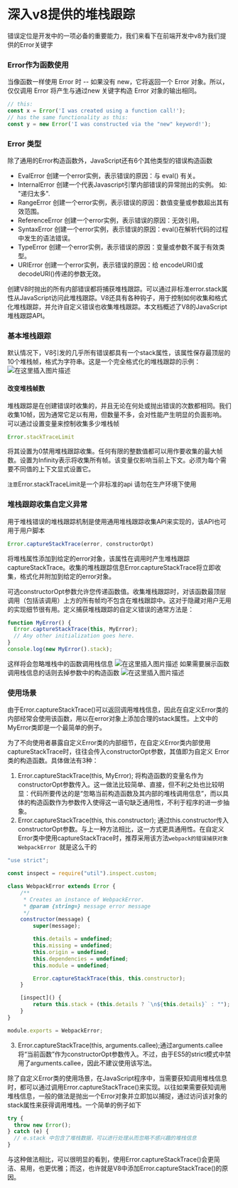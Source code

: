 # 深入v8提供的堆栈跟踪

错误定位是开发中的一项必备的重要能力，我们来看下在前端开发中v8为我们提供的Error关键字

### Error作为函数使用

当像函数一样使用 Error 时 -- 如果没有 new，它将返回一个 Error 对象。所以， 仅仅调用 Error 将产生与通过new 关键字构造 Error 对象的输出相同。
```js
// this:
const x = Error('I was created using a function call!');
​​​​// has the same functionality as this:
const y = new Error('I was constructed via the "new" keyword!');
```

### Error 类型

除了通用的Error构造函数外，JavaScript还有6个其他类型的错误构造函数

 - EvalError
创建一个error实例，表示错误的原因：与 eval() 有关。
- InternalError 
创建一个代表Javascript引擎内部错误的异常抛出的实例。 如: "递归太多".
- RangeError
创建一个error实例，表示错误的原因：数值变量或参数超出其有效范围。
- ReferenceError
创建一个error实例，表示错误的原因：无效引用。
- SyntaxError
创建一个error实例，表示错误的原因：eval()在解析代码的过程中发生的语法错误。
- TypeError
创建一个error实例，表示错误的原因：变量或参数不属于有效类型。
- URIError
创建一个error实例，表示错误的原因：给 encodeURI()或  decodeURl()传递的参数无效。

创建V8时抛出的所有内部错误都将捕获堆栈跟踪。可以通过非标准error.stack属性从JavaScript访问此堆栈跟踪。V8还具有各种钩子，用于控制如何收集和格式化堆栈跟踪，并允许自定义错误也收集堆栈跟踪。本文档概述了V8的JavaScript堆栈跟踪API。

### 基本堆栈跟踪
默认情况下，V8引发的几乎所有错误都具有一个stack属性，该属性保存最顶层的10个堆栈帧，格式为字符串。这是一个完全格式化的堆栈跟踪的示例：
![在这里插入图片描述](https://img-blog.csdnimg.cn/2019110402322456.png?x-oss-process=image/watermark,type_ZmFuZ3poZW5naGVpdGk,shadow_10,text_aHR0cHM6Ly9ibG9nLmNzZG4ubmV0L3FxXzM3NjUzNDQ5,size_16,color_FFFFFF,t_70)
#### 改变堆栈帧数
堆栈跟踪是在创建错误时收集的，并且无论在何处或抛出错误的次数都相同。我们收集10帧，因为通常它足以有用，但数量不多，会对性能产生明显的负面影响。可以通过设置变量来控制收集多少堆栈帧
```js
Error.stackTraceLimit
```
将其设置为0禁用堆栈跟踪收集。任何有限的整数值都可以用作要收集的最大帧数。设置为Infinity表示将收集所有帧。该变量仅影响当前上下文。必须为每个需要不同值的上下文显式设置它。

```注意```Error.stackTraceLimit是一个非标准的api 请勿在生产环境下使用

### 堆栈跟踪收集自定义异常
用于堆栈错误的堆栈跟踪机制是使用通用堆栈跟踪收集API来实现的，该API也可用于用户脚本
```js
Error.captureStackTrace(error, constructorOpt)
```

将堆栈属性添加到给定的error对象，该属性在调用时产生堆栈跟踪captureStackTrace。收集的堆栈跟踪信息Error.captureStackTrace将立即收集，格式化并附加到给定的error对象。

可选constructorOpt参数允许您传递函数值。收集堆栈跟踪时，对该函数最顶层调用（包括该调用）上方的所有帧均不包含在堆栈跟踪中。这对于隐藏对用户无用的实现细节很有用。定义捕获堆栈跟踪的自定义错误的通常方法是：

```js
function MyError() {
  Error.captureStackTrace(this, MyError);
  // Any other initialization goes here.
}
console.log(new MyError().stack);
```

这样将会忽略堆栈中的函数调用栈信息
![在这里插入图片描述](https://img-blog.csdnimg.cn/20191104024351334.png?x-oss-process=image/watermark,type_ZmFuZ3poZW5naGVpdGk,shadow_10,text_aHR0cHM6Ly9ibG9nLmNzZG4ubmV0L3FxXzM3NjUzNDQ5,size_16,color_FFFFFF,t_70)
如果需要展示函数调用栈信息的话则去掉参数中的构造函数
![在这里插入图片描述](https://img-blog.csdnimg.cn/20191104024536795.png?x-oss-process=image/watermark,type_ZmFuZ3poZW5naGVpdGk,shadow_10,text_aHR0cHM6Ly9ibG9nLmNzZG4ubmV0L3FxXzM3NjUzNDQ5,size_16,color_FFFFFF,t_70)
### 使用场景
由于Error.captureStackTrace()可以返回调用堆栈信息，因此在自定义Error类的内部经常会使用该函数，用以在error对象上添加合理的stack属性。上文中的MyError类即是一个最简单的例子。

为了不向使用者暴露自定义Error类的内部细节，在自定义Error类内部使用captureStackTrace时，往往会传入constructorOpt参数，其值即为自定义 Error类的构造函数。具体做法有3种：

1. Error.captureStackTrace(this, MyError); 将构造函数的变量名作为constructorOpt参数传入。这一做法比较简单、直接，但不利之处也比较明显：代码所要传达的是“忽略当前构造函数及其内部的堆栈调用信息”，而以具体的构造函数作为参数传入使得这一语句缺乏通用性，不利于程序的进一步抽象。
2. Error.captureStackTrace(this, this.constructor); 通过this.constructor传入constructorOpt参数。与上一种方法相比，这一方式更具通用性。在自定义Error类中使用captureStackTrace时，推荐采用该方法```webpack的错误捕获对象 WebpackError ```就是这么干的
```js
"use strict";

const inspect = require("util").inspect.custom;

class WebpackError extends Error {
	/**
	 * Creates an instance of WebpackError.
	 * @param {string=} message error message
	 */
	constructor(message) {
		super(message);

		this.details = undefined;
		this.missing = undefined;
		this.origin = undefined;
		this.dependencies = undefined;
		this.module = undefined;

		Error.captureStackTrace(this, this.constructor);
	}

	[inspect]() {
		return this.stack + (this.details ? `\n${this.details}` : "");
	}
}

module.exports = WebpackError;
```

3. Error.captureStackTrace(this, arguments.callee);通过arguments.callee将“当前函数”作为constructorOpt参数传入。不过，由于ES5的strict模式中禁用了arguments.callee，因此不建议使用该写法。

除了自定义Error类的使用场景，在JavaScript程序中，当需要获知调用堆栈信息时，都可以通过调用Error.captureStackTrace()来实现。以往如果需要获知调用堆栈信息，一般的做法是抛出一个Error对象并立即加以捕捉，通过访问该对象的stack属性来获得调用堆栈。一个简单的例子如下

```js
try {
  throw new Error();
} catch (e) {
  // e.stack 中包含了堆栈数据，可以进行处理从而忽略不感兴趣的堆栈信息
}
```

与这种做法相比，可以很明显的看到，使用Error.captureStackTrace()会更简洁、易用，也更优雅；而这，也许就是V8中添加Error.captureStackTrace()的原因。
